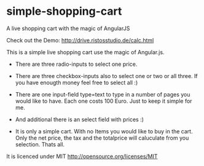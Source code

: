 simple-shopping-cart
====================

A live shopping cart with the magic of AngularJS

Check out the Demo: <a href="http://drive.ristosstudio.de/simple-shopping-cart-with-angularjs/calc.html" target="_blank">http://drive.ristosstudio.de/calc.html</a>

This is a simple live shopping cart use the magic of Angular.js.

- There are three radio-inputs to select one price.

- There are three checkbox-inputs also to select one or two or all three. If you have enougth money feel free to select all :)

- There are one input-field type=text to type in a number of pages you would like to have. Each one costs 100 Euro. Just to keep it simple for me.

- And additional there is an select field with prices :)

- It is only a simple cart. With no Items you would like to buy in the cart. Only the net price, the tax and the totalprice will caluculate from you selection. Thats all.


It is licenced under MIT <a href="http://opensource.org/licenses/MIT" title="MIT License" alt="MIT License" target="_blank">http://opensource.org/licenses/MIT</a>


